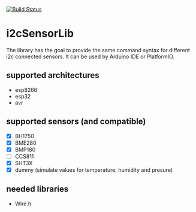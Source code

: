 [![Build Status](https://travis-ci.org/jipp/i2cSensorLib.svg?branch=master)](https://travis-ci.org/jipp/i2cSensorLib)

# i2cSensorLib
The library has the goal to provide the same command syntax for different i2c connected sensors. It can be used by Arduino IDE or PlatformIO.

## supported architectures
 * esp8266
 * esp32
 * avr

## supported sensors (and compatible)
- [X] BH1750
- [X] BME280
- [X] BMP180
- [ ] CCS811
- [X] SHT3X
- [X] dummy (simulate values for temperature, humidity and presure)

## needed libraries
 * Wire.h
